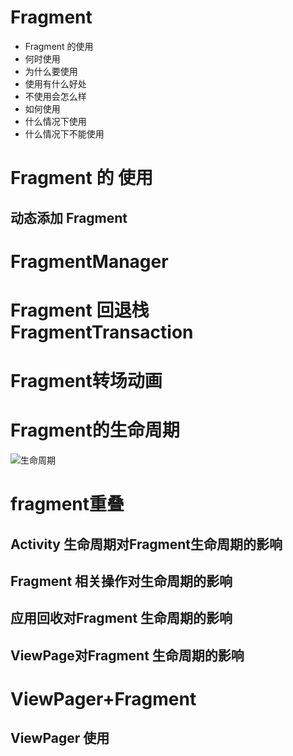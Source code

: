 # Fragment
- Fragment 的使用
- 何时使用
- 为什么要使用
- 使用有什么好处
- 不使用会怎么样
- 如何使用
- 什么情况下使用
- 什么情况下不能使用

# Fragment 的 使用
## 动态添加 Fragment

# FragmentManager

# Fragment 回退栈 FragmentTransaction
# Fragment转场动画
# Fragment的生命周期
![生命周期](https://developer.android.google.cn/images/fragment_lifecycle.png?hl=zh_cn)
# fragment重叠

## Activity 生命周期对Fragment生命周期的影响
## Fragment 相关操作对生命周期的影响
## 应用回收对Fragment 生命周期的影响
## ViewPage对Fragment 生命周期的影响

# ViewPager+Fragment
## ViewPager 使用



